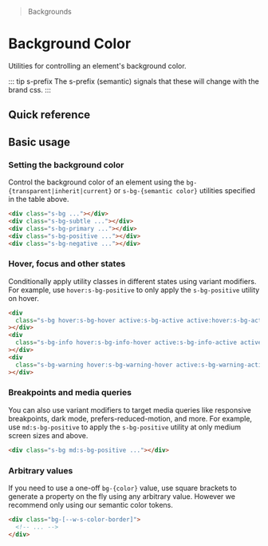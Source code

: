> Backgrounds

# Background Color

Utilities for controlling an element's background color.

::: tip s-prefix
The s-prefix (semantic) signals that these will change with the brand css.
:::

## Quick reference

<ThemeContainer />

<qr-color-table />

## Basic usage

### Setting the background color

Control the background color of an element using the `bg-{transparent|inherit|current}` or `s-bg-{semantic color}` utilities specified in the table above.

<container>
  <div class="grid grid-cols-5 gap-16 justify-items-center">
    <div class="h-80 w-80 border rounded-16 s-bg"></div>
    <div class="h-80 w-80 border rounded-16 s-bg-subtle"></div>
    <div class="h-80 w-80 border rounded-16 s-bg-primary"></div>
    <div class="h-80 w-80 border rounded-16 s-bg-positive"></div>
    <div class="h-80 w-80 border rounded-16 s-bg-negative"></div>
  </div>
</container>

```html
<div class="s-bg ..."></div>
<div class="s-bg-subtle ..."></div>
<div class="s-bg-primary ..."></div>
<div class="s-bg-positive ..."></div>
<div class="s-bg-negative ..."></div>
```

### Hover, focus and other states

Conditionally apply utility classes in different states using variant modifiers.
For example, use `hover:s-bg-positive` to only apply the `s-bg-positive` utility on hover.

<container>
  <div class="grid grid-cols-3 gap-16 justify-items-center">
    <div class="h-80 w-80 border rounded-16 s-bg hover:s-bg-hover active:s-bg-active active:hover:s-bg-active-hover"></div>
    <div class="h-80 w-80 border rounded-16 s-bg-info hover:s-bg-info-hover active:s-bg-info-active active:hover:s-bg-info-active-hover"></div>
    <div class="h-80 w-80 border rounded-16 s-bg-warning hover:s-bg-warning-hover active:s-bg-warning-active active:hover:s-bg-warning-active-hover"></div>
  </div>
</container>

```html
<div
  class="s-bg hover:s-bg-hover active:s-bg-active active:hover:s-bg-active-hover ..."
></div>
<div
  class="s-bg-info hover:s-bg-info-hover active:s-bg-info-active active:hover:s-bg-info-active-hover ..."
></div>
<div
  class="s-bg-warning hover:s-bg-warning-hover active:s-bg-warning-active active:hover:s-bg-warning-active-hover ..."
></div>
```

### Breakpoints and media queries

You can also use variant modifiers to target media queries like responsive breakpoints, dark mode, prefers-reduced-motion, and more.
For example, use `md:s-bg-positive` to apply the `s-bg-positive` utility at only medium screen sizes and above.

<container>
  <div class="grid gap-16 justify-items-center">
    <div class="h-80 w-80 border rounded-16 s-bg md:s-bg-positive"></div>
  </div>
</container>

```html
<div class="s-bg md:s-bg-positive ..."></div>
```

### Arbitrary values
If you need to use a one-off `bg-{color}` value, use square brackets to generate a property on the fly using any arbitrary value. However we recommend only using our semantic color tokens.

```html
<div class="bg-[--w-s-color-border]">
  <!-- ... -->
</div>
```
